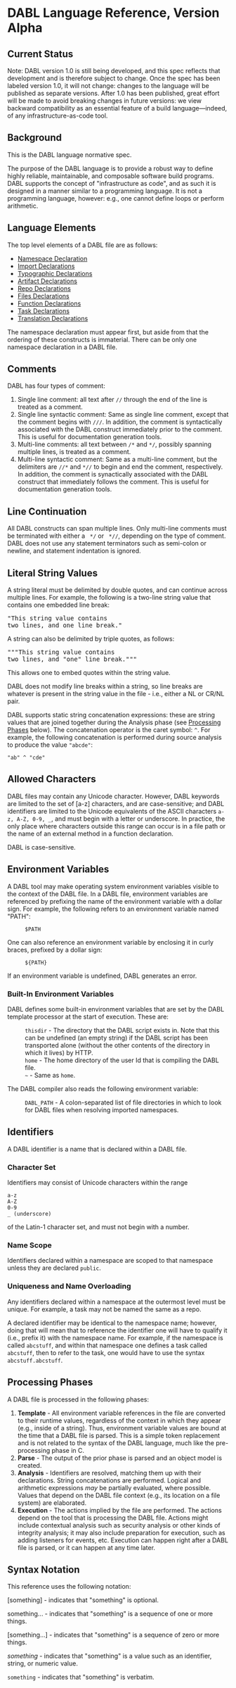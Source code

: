 # DABL Language Reference, Version Alpha

## Current Status

Note: DABL version 1.0 is still being developed, and this spec reflects that
development and is therefore subject to change.
Once the spec has been labeled version 1.0, it will not change: changes to the language
will be published as separate versions. After 1.0 has been published, great effort
will be made to avoid breaking changes in future versions: we view backward compatibility
as an essential feature of a build language—indeed, of any infrastructure-as-code tool.

## Background

This is the DABL language normative spec.

The purpose of the DABL language is to provide a robust way to define highly
reliable, maintainable, and composable software build programs. DABL supports the concept
of "infrastructure as code", and as such it is designed in a manner similar
to a programming language. It is not a programming language, however: e.g.,
one cannot define loops or perform arithmetic.

## Language Elements

The top level elements of a DABL file are as follows:

* [Namespace Declaration](namespace_decl.md)
* [Import Declarations](import_decl.md)
* [Typographic Declarations](typographic_decl.md)
* [Artifact Declarations](artifact_decl.md)
* [Repo Declarations](repo_decl.md)
* [Files Declarations](files_decl.md)
* [Function Declarations](function_decl.md)
* [Task Declarations](task_decl.md)
* [Translation Declarations](translation_decl.md)

The namespace declaration must appear first, but aside from that the ordering of
these constructs is immaterial. There can be only one namespace declaration
in a DABL file.

## Comments

DABL has four types of comment:
<ol>
<li>Single line comment: all text after <code>//</code> through the end of the line is
	treated as a comment.</li>
<li>Single line syntactic comment: Same as single line comment, except that the
	comment begins with <code>///</code>. In addition, the comment is syntactically associated
	with the DABL construct immediately prior to the comment. This is useful for
	documentation generation tools.</li>
<li>Multi-line comments: all text between <code>/*</code> and <code>*/</code>, possibly spanning
	multiple lines, is treated as a comment.</li>
<li>Multi-line syntactic comment: Same as a multi-line comment, but the delimiters are
	<code>//*</code> and <code>*//</code> to begin and end the comment, respectively.
	In addition, the comment is synactically associated with the DABL construct
	that immediately follows the comment. This is useful for documentation generation tools.</li>
</ol>

## Line Continuation

All DABL constructs can span multiple lines. Only multi-line comments must be
terminated with either a <code> */</code> or <code> *//</code>, depending on the
type of comment. DABL does not use any statement terminators such as semi-colon
or newline, and statement indentation is ignored.

## Literal String Values

A string literal must be delimited by double quotes, and can continue across
multiple lines. For example, the following is a two-line string value that contains
one embedded line break:

<pre>
"This string value contains
two lines, and one line break."
</pre>

A string can also be delimited by triple quotes, as follows:

<pre>
"""This string value contains
two lines, and "one" line break."""
</pre>

This allows one to embed quotes within the string value.

DABL does not modify line breaks within a string, so line breaks are whatever is present
in the string value in the file - i.e., either a NL or CR/NL pair.

DABL supports static string concatenation expressions: these are string values
that are joined together during the Analysis phase
(see [Processing Phases](#processing-phases) below).
The concatenation operator
is the caret symbol: `^`. For example, the following concatenation is performed
during source analysis to produce the value `"abcde"`:
```
"ab" ^ "cde"
```

## Allowed Characters

DABL files may contain any Unicode character. However, DABL keywords are limited
to the set of [a-z] characters, and are case-sensitive; and DABL identifiers
are limited to the Unicode equivalents of the ASCII characters `a-z, A-Z, 0-9, _`,
and must begin with a letter or underscore. In practice, the only place where
characters outside this range can occur is in a file path or the name of an
external method in a function declaration.

DABL is case-sensitive.

## Environment Variables

A DABL tool may make operating system environment variables visible to the context
of the DABL file. In a DABL file, environment variables are referenced by prefixing the
name of the environment variable with a dollar sign. For example, the following
refers to an environment variable named "PATH":

<dl>
<dd><code>$PATH</code></dd>
</dl>

One can also reference an environment variable by enclosing it in curly braces,
prefixed by a dollar sign:

<dl>
<dd><code>${PATH}</code></dd>
</dl>

If an environment variable is undefined, DABL generates an error.

### Built-In Environment Variables

DABL defines some built-in environment variables that are set by the DABL
template processor at the start of execution. These are:

<dl>
<dd><code>thisdir</code> - The directory that the DABL script exists in.
Note that this can be undefined (an empty string) if the DABL script has been
transported alone (without the other contents of the directory in which
it lives) by HTTP.</dd>
<dd><code>home</code> - The home directory of the user Id that is compiling
the DABL file.</dd>
<dd><code>~</code> - Same as <code>home</code>.</dd>
</dl>

The DABL compiler also reads the following environment variable:

<dl>
<dd><code>DABL_PATH</code> - A colon-separated list of file directories in which
to look for DABL files when resolving imported namespaces.
</dl>

## Identifiers

A DABL identifier is a name that is declared within a DABL file.

### Character Set

Identifiers may consist of Unicode characters within the range

```
a-z
A-Z
0-9
_ (underscore)
```

of the Latin-1 character set, and must not begin with a number.

### Name Scope

Identifiers declared within a namespace are scoped to that namespace unless they
are declared `public`.

### Uniqueness and Name Overloading

Any identifiers declared within a namespace at the outermost level must be unique.
For example, a task may not be named the same as a repo.

A declared identifier may be identical to the namespace name; however, doing that
will mean that to reference the identifier one will have to qualify it (i.e., prefix it)
with the namespace name. For example, if the namespace is called `abcstuff`,
and within that namespace one defines a task called `abcstuff`, then to refer
to the task, one would have to use the syntax `abcstuff.abcstuff`.

## Processing Phases

A DABL file is processed in the following phases:
<ol>
<li><b>Template</b> - All environment variable references in the file are converted to
	their runtime values, regardless of the context in which they appear (e.g.,
	inside of a string). Thus, environment variable values are bound
	at the time that a DABL file is parsed. This is a simple token replacement
	and is not related to the syntax of the DABL language, much like the
	pre-processing phase in C.</li>
<li><b>Parse</b> - The output of the prior phase is parsed and an object model is created.</li>
<li><b>Analysis</b> - Identifiers are resolved, matching them up with their declarations.
	String concatenations are performed. Logical and arithmetic expressions
	<i>may</i> be partially evaluated, where possible. Values
	that depend on the DABL file context (e.g., its location on a file system)
	are elaborated.</li>
<li><b>Execution</b> - The actions implied by the file are performed. The actions depend
	on the tool that is processing the DABL file. Actions might include contextual
	analysis such as security analysis or other kinds of integrity analysis; it
	may also include preparation for execution, such as adding listeners for events,
	etc. Execution can happen right after a DABL file is parsed,
	or it can happen at any time later.</li>
</ol>

## Syntax Notation

This reference uses the following notation:

[something] - indicates that "something" is optional.

something... - indicates that "something" is a sequence of one or more things.

[something...] - indicates that "something" is a sequence of zero or more things.

*something* - indicates that "something" is a value such as an identifier,
  string, or numeric value.

`something` - indicates that "something" is verbatim.
